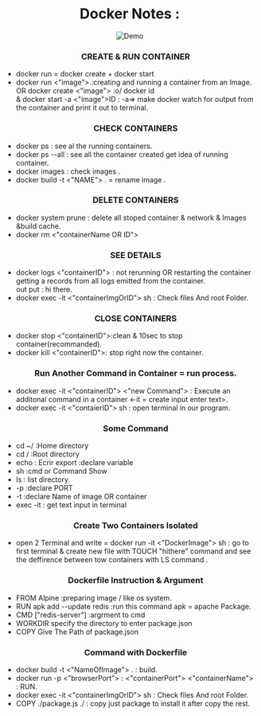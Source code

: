 <h1 align="center">Docker Notes :</h1>
<div align="center">
  <img alt="Demo" src="https://www.howtogeek.com/wp-content/uploads/csit/2021/04/075c8694.jpeg?height=200p&trim=2,2,2,2" />
</div>

<ul>
<h3 align="center">CREATE & RUN CONTAINER</h3>
<li>docker run = docker create + docker start</li>
<li>docker run <"image">.:creating and running a container from an Image.</br>
OR  docker create <"image"> :o/ docker id <br/>
& docker start -a <"image">ID : -a=> make docker watch for output from the container and print it out to terminal.</li>

<h3 align="center">CHECK CONTAINERS</h3>

<li>docker ps : see al the running containers.</li>
<li>docker ps --all : see all the container created get idea of running container. </li>
<li>docker images : check images .</li>
<li>docker build -t <"NAME"> . = rename image .</li>

<h3 align="center">DELETE CONTAINERS</h3>

<li>docker system prune : delete all stoped container & network & Images &build cache.</li>
<li>docker rm <"containerName OR ID"> </li>

<h3 align="center">SEE DETAILS</h3>

<li>docker logs <"containerID"> : not rerunning OR restarting the container getting a records from all logs emitted from the container. </br>
out put : hi there.
</li>
<li>docker exec -it <"containerImgOrID"> sh : Check files And root Folder.</li>

<h3 align="center">CLOSE CONTAINERS</h3>

<li>docker stop <"containerID">:clean & 10sec to stop container(recommanded). </li>
<li>docker kill <"containerID">: stop right now the container.</li>

<h3 align="center">Run Another Command in Container = run process.</h3>

<li>docker exec -it <"containerID"> <"new Command"> : Execute an additonal command in a container <-it = create input enter text>.</li>
<li>docker exec -it <"contaierID"> sh : open terminal in our program.</li>

<h3 align="center">Some Command</h3>

<li>cd ~/ :Home directory </li>
<li>cd / :Root directory</li>
<li>echo : Ecrir export :declare variable </li>
<li>sh :cmd or Command Show</li>
<li>ls : list directory.</li>
<li>-p :declare PORT</li>
<li>-t :declare Name of image OR container</li>
<li>exec -it : get text input in terminal</li>
<h3 align="center">Create Two Containers Isolated</h3>

<li>open 2 Terminal and write = docker run -it <"DockerImage"> sh : 
go to first terminal & create new file with TOUCH "hithere" command and see the deffirence between tow containers with LS command .</li>
<h3 align="center">Dockerfile Instruction & Argument</h3>
<li>	FROM					Alpine		:preparing image / like os system.
</li>
<li>	RUN					apk add --update redis	:run this command apk = apache Package.
</li>
<li>CMD					["redis-server"]		:argrment to cmd</li>
<li>WORKDIR 				specify the directory to enter package.json</li>
<li>COPY					Give The Path of package.json</li>
<h3 align="center">Command with Dockerfile</h3>
<li>docker build -t <"NameOfImage"> .  : build.  </li>
<li>docker run -p <"browserPort"> : <"containerPort"> <"containerName"> : RUN.</li>
<li>docker exec -it <"containerImgOrID"> sh : Check files And root Folder.</li>
<li>COPY ./package.js ./  : copy just package to install it after copy the rest.</li>
</ul>